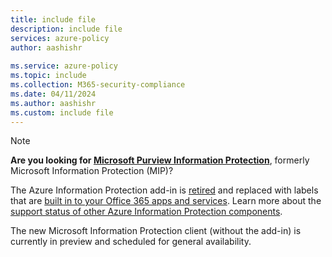```yaml
---
title: include file
description: include file
services: azure-policy
author: aashishr
 
ms.service: azure-policy
ms.topic: include
ms.collection: M365-security-compliance
ms.date: 04/11/2024
ms.author: aashishr
ms.custom: include file
---
```



> [!NOTE]
> **Are you looking for [Microsoft Purview Information Protection](/purview/information-protection)**, formerly Microsoft Information Protection (MIP)?
> 
>The Azure Information Protection add-in is [retired](https://techcommunity.microsoft.com/t5/security-compliance-and-identity/retirement-notification-for-the-azure-information-protection/ba-p/3791908) and replaced with labels that are [built in to your Office 365 apps and services](/purview/sensitivity-labels#sensitivity-labels-and-azure-information-protection). Learn more about the [support status of other Azure Information Protection components](https://techcommunity.microsoft.com/t5/security-compliance-and-identity/azure-information-protection-and-the-information-protection/ba-p/3671070).
>
> The new Microsoft Information Protection client (without the add-in) is currently in preview and scheduled for general availability.